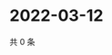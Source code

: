 # 2022-03-12

共 0 条

<!-- BEGIN WEIBO -->
<!-- 最后更新时间 Sat Mar 12 2022 14:01:32 GMT+0800 (China Standard Time) -->

<!-- END WEIBO -->
